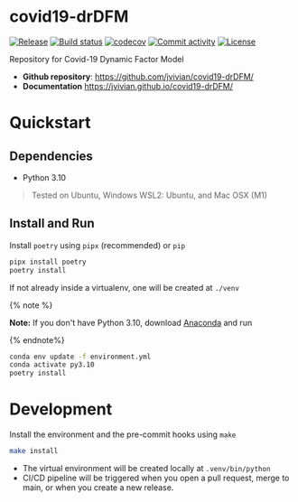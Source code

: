 # covid19-drDFM

[![Release](https://img.shields.io/github/v/release/jvivian/covid19-drDFM)](https://img.shields.io/github/v/release/jvivian/covid19-drDFM)
[![Build status](https://img.shields.io/github/actions/workflow/status/jvivian/covid19-drDFM/main.yml?branch=main)](https://github.com/jvivian/covid19-drDFM/actions/workflows/main.yml?query=branch%3Amain)
[![codecov](https://codecov.io/gh/jvivian/covid19-drDFM/branch/main/graph/badge.svg)](https://codecov.io/gh/jvivian/covid19-drDFM)
[![Commit activity](https://img.shields.io/github/commit-activity/m/jvivian/covid19-drDFM)](https://img.shields.io/github/commit-activity/m/jvivian/covid19-drDFM)
[![License](https://img.shields.io/github/license/jvivian/covid19-drDFM)](https://img.shields.io/github/license/jvivian/covid19-drDFM)

Repository for Covid-19 Dynamic Factor Model

- **Github repository**: <https://github.com/jvivian/covid19-drDFM/>
- **Documentation** <https://jvivian.github.io/covid19-drDFM/>

# Quickstart
## Dependencies

- Python 3.10

> Tested on Ubuntu, Windows WSL2: Ubuntu, and Mac OSX (M1)

## Install and Run

Install `poetry` using `pipx` (recommended) or `pip`
```bash
pipx install poetry
poetry install
```

If not already inside a virtualenv, one will be created at `./venv`


{% note %}

**Note:** If you don't have Python 3.10, download [Anaconda]() and run

{% endnote%}

```bash
conda env update -f environment.yml
conda activate py3.10
poetry install
```

# Development

Install the environment and the pre-commit hooks using `make`

```bash
make install
```

- The virtual environment will be created locally at `.venv/bin/python`
- CI/CD pipeline will be triggered when you open a pull request, merge to main, or when you create a new release.
